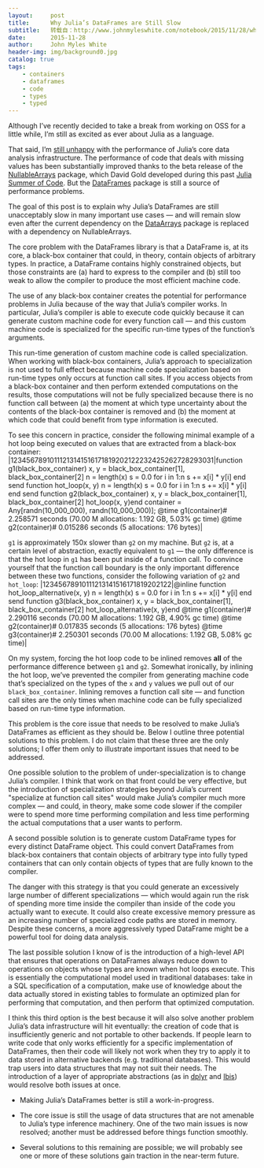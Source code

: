 ```yaml
---
layout:     post
title:      Why Julia’s DataFrames are Still Slow
subtitle:   转载自：http://www.johnmyleswhite.com/notebook/2015/11/28/why-julias-dataframes-are-still-slow/
date:       2015-11-28
author:     John Myles White
header-img: img/background0.jpg
catalog: true
tags:
    - containers
    - dataframes
    - code
    - types
    - typed
---
```


Although I’ve recently decided to take a break from working on OSS for a little while, I’m still as excited as ever about Julia as a language.

That said, I’m [still unhappy](http://www.johnmyleswhite.com/notebook/2014/11/29/whats-wrong-with-statistics-in-julia) with the performance of Julia’s core data analysis infrastructure. The performance of code that deals with missing values has been substantially improved thanks to the beta release of the [NullableArrays](https://github.com/JuliaStats/NullableArrays.jl) package, which David Gold developed during this past [Julia Summer of Code](http://julialang.org/blog/2015/05/jsoc-cfp). But the [DataFrames](https://github.com/JuliaStats/DataFrames.jl) package is still a source of performance problems.

The goal of this post is to explain why Julia’s DataFrames are still unacceptably slow in many important use cases — and will remain slow even after the current dependency on the [DataArrays](https://github.com/JuliaStats/DataArrays.jl) package is replaced with a dependency on NullableArrays.

The core problem with the DataFrames library is that a DataFrame is, at its core, a black-box container that could, in theory, contain objects of arbitrary types. In practice, a DataFrame contains highly constrained objects, but those constraints are (a) hard to express to the compiler and (b) still too weak to allow the compiler to produce the most efficient machine code.

The use of any black-box container creates the potential for performance problems in Julia because of the way that Julia’s compiler works. In particular, Julia’s compiler is able to execute code quickly because it can generate custom machine code for every function call — and this custom machine code is specialized for the specific run-time types of the function’s arguments.

This run-time generation of custom machine code is called specialization. When working with black-box containers, Julia’s approach to specialization is not used to full effect because machine code specialization based on run-time types only occurs at function call sites. If you access objects from a black-box container and then perform extended computations on the results, those computations will not be fully specialized because there is no function call between (a) the moment at which type uncertainty about the contents of the black-box container is removed and (b) the moment at which code that could benefit from type information is executed.

To see this concern in practice, consider the following minimal example of a hot loop being executed on values that are extracted from a black-box container:
|12345678910111213141516171819202122232425262728293031|function g1(black_box_container) x, y = black_box_container[1], black_box_container[2] n = length(x) s = 0.0 for i in 1:n s += x[i] * y[i] end send function hot_loop(x, y) n = length(x) s = 0.0 for i in 1:n s += x[i] * y[i] end send function g2(black_box_container) x, y = black_box_container[1], black_box_container[2] hot_loop(x, y)end container = Any[randn(10_000_000), randn(10_000_000)]; @time g1(container)# 2.258571 seconds (70.00 M allocations: 1.192 GB, 5.03% gc time) @time g2(container)# 0.015286 seconds (5 allocations: 176 bytes)|

`g1` is approximately 150x slower than `g2` on my machine. But `g2` is, at a certain level of abstraction, exactly equivalent to `g1` — the only difference is that the hot loop in `g1` has been put inside of a function call. To convince yourself that the function call boundary is the only important difference between these two functions, consider the following variation of `g2` and `hot_loop`:
|12345678910111213141516171819202122|@inline function hot_loop_alternative(x, y) n = length(x) s = 0.0 for i in 1:n s += x[i] * y[i] end send function g3(black_box_container) x, y = black_box_container[1], black_box_container[2] hot_loop_alternative(x, y)end @time g1(container)# 2.290116 seconds (70.00 M allocations: 1.192 GB, 4.90% gc time) @time g2(container)# 0.017835 seconds (5 allocations: 176 bytes) @time g3(container)# 2.250301 seconds (70.00 M allocations: 1.192 GB, 5.08% gc time)|

On my system, forcing the hot loop code to be inlined removes **all** of the performance difference between `g1` and `g2`. Somewhat ironically, by inlining the hot loop, we’ve prevented the compiler from generating machine code that’s specialized on the types of the `x` and `y` values we pull out of our `black_box_container`. Inlining removes a function call site — and function call sites are the only times when machine code can be fully specialized based on run-time type information.

This problem is the core issue that needs to be resolved to make Julia’s DataFrames as efficient as they should be. Below I outline three potential solutions to this problem. I do not claim that these three are the only solutions; I offer them only to illustrate important issues that need to be addressed.

One possible solution to the problem of under-specialization is to change Julia’s compiler. I think that work on that front could be very effective, but the introduction of specialization strategies beyond Julia’s current "specialize at function call sites" would make Julia’s compiler much more complex — and could, in theory, make some code slower if the compiler were to spend more time performing compilation and less time performing the actual computations that a user wants to perform.

A second possible solution is to generate custom DataFrame types for every distinct DataFrame object. This could convert DataFrames from black-box containers that contain objects of arbitrary type into fully typed containers that can only contain objects of types that are fully known to the compiler.

The danger with this strategy is that you could generate an excessively large number of different specializations — which would again run the risk of spending more time inside the compiler than inside of the code you actually want to execute. It could also create excessive memory pressure as an increasing number of specialized code paths are stored in memory. Despite these concerns, a more aggressively typed DataFrame might be a powerful tool for doing data analysis.

The last possible solution I know of is the introduction of a high-level API that ensures that operations on DataFrames always reduce down to operations on objects whose types are known when hot loops execute. This is essentially the computational model used in traditional databases: take in a SQL specification of a computation, make use of knowledge about the data actually stored in existing tables to formulate an optimized plan for performing that computation, and then perform that optimized computation.

I think this third option is the best because it will also solve another problem Julia’s data infrastructure will hit eventually: the creation of code that is insufficiently generic and not portable to other backends. If people learn to write code that only works efficiently for a specific implementation of DataFrames, then their code will likely not work when they try to apply it to data stored in alternative backends (e.g. traditional databases). This would trap users into data structures that may not suit their needs. The introduction of a layer of appropriate abstractions (as in [dplyr](https://github.com/hadley/dplyr) and [Ibis](https://github.com/cloudera/ibis)) would resolve both issues at once.

- Making Julia’s DataFrames better is still a work-in-progress.

- The core issue is still the usage of data structures that are not amenable to Julia’s type inference machinery. One of the two main issues is now resolved; another must be addressed before things function smoothly.

- Several solutions to this remaining are possible; we will probably see one or more of these solutions gain traction in the near-term future.


